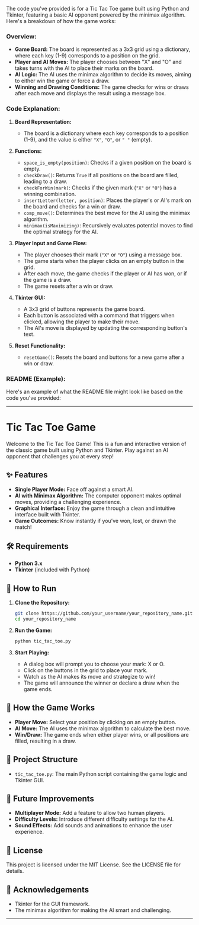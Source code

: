 The code you've provided is for a Tic Tac Toe game built using Python and Tkinter, featuring a basic AI opponent powered by the minimax algorithm. Here's a breakdown of how the game works:

### Overview:
- **Game Board:** The board is represented as a 3x3 grid using a dictionary, where each key (1-9) corresponds to a position on the grid.
- **Player and AI Moves:** The player chooses between "X" and "O" and takes turns with the AI to place their marks on the board.
- **AI Logic:** The AI uses the minimax algorithm to decide its moves, aiming to either win the game or force a draw.
- **Winning and Drawing Conditions:** The game checks for wins or draws after each move and displays the result using a message box.

### Code Explanation:

1. **Board Representation:**
   - The board is a dictionary where each key corresponds to a position (1-9), and the value is either `"X"`, `"O"`, or `" "` (empty).

2. **Functions:**
   - `space_is_empty(position)`: Checks if a given position on the board is empty.
   - `checkDraw()`: Returns `True` if all positions on the board are filled, leading to a draw.
   - `checkForWin(mark)`: Checks if the given mark (`"X"` or `"O"`) has a winning combination.
   - `insertLetter(letter, position)`: Places the player's or AI's mark on the board and checks for a win or draw.
   - `comp_move()`: Determines the best move for the AI using the minimax algorithm.
   - `minimax(isMaximizing)`: Recursively evaluates potential moves to find the optimal strategy for the AI.

3. **Player Input and Game Flow:**
   - The player chooses their mark (`"X"` or `"O"`) using a message box.
   - The game starts when the player clicks on an empty button in the grid.
   - After each move, the game checks if the player or AI has won, or if the game is a draw.
   - The game resets after a win or draw.

4. **Tkinter GUI:**
   - A 3x3 grid of buttons represents the game board.
   - Each button is associated with a command that triggers when clicked, allowing the player to make their move.
   - The AI's move is displayed by updating the corresponding button's text.

5. **Reset Functionality:**
   - `resetGame()`: Resets the board and buttons for a new game after a win or draw.

### README (Example):

Here's an example of what the README file might look like based on the code you've provided:

---

# Tic Tac Toe Game

Welcome to the Tic Tac Toe Game! This is a fun and interactive version of the classic game built using Python and Tkinter. Play against an AI opponent that challenges you at every step!

## ✨ Features
- **Single Player Mode:** Face off against a smart AI.
- **AI with Minimax Algorithm:** The computer opponent makes optimal moves, providing a challenging experience.
- **Graphical Interface:** Enjoy the game through a clean and intuitive interface built with Tkinter.
- **Game Outcomes:** Know instantly if you’ve won, lost, or drawn the match!

## 🛠️ Requirements
- **Python 3.x**
- **Tkinter** (included with Python)

## 🚀 How to Run
1. **Clone the Repository:**
   ```bash
   git clone https://github.com/your_username/your_repository_name.git
   cd your_repository_name
   ```

2. **Run the Game:**
   ```bash
   python tic_tac_toe.py
   ```

3. **Start Playing:**
   - A dialog box will prompt you to choose your mark: X or O.
   - Click on the buttons in the grid to place your mark.
   - Watch as the AI makes its move and strategize to win!
   - The game will announce the winner or declare a draw when the game ends.

## 🎲 How the Game Works
- **Player Move:** Select your position by clicking on an empty button.
- **AI Move:** The AI uses the minimax algorithm to calculate the best move.
- **Win/Draw:** The game ends when either player wins, or all positions are filled, resulting in a draw.

## 📁 Project Structure
- `tic_tac_toe.py`: The main Python script containing the game logic and Tkinter GUI.

## 🌟 Future Improvements
- **Multiplayer Mode:** Add a feature to allow two human players.
- **Difficulty Levels:** Introduce different difficulty settings for the AI.
- **Sound Effects:** Add sounds and animations to enhance the user experience.

## 📜 License
This project is licensed under the MIT License. See the LICENSE file for details.

## 🙏 Acknowledgements
- Tkinter for the GUI framework.
- The minimax algorithm for making the AI smart and challenging.

---

